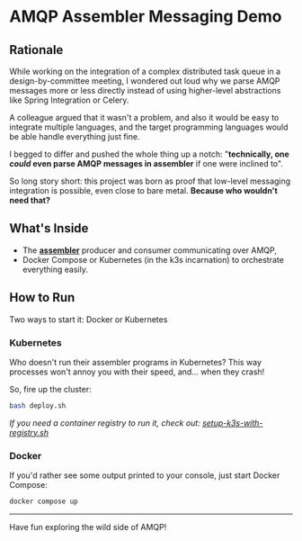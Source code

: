 # AMQP Assembler Messaging Demo

## Rationale

While working on the integration of a complex distributed task queue in a design-by-committee meeting, I wondered out loud why we parse AMQP messages more or less directly instead of using higher-level abstractions like Spring Integration or Celery.

A colleague argued that it wasn't a problem, and also it would be easy to integrate multiple languages, and the target programming languages would be able handle everything just fine.

I begged to differ and pushed the whole thing up a notch: "**technically, one *could* even parse AMQP messages in assembler** if one were inclined to".

So long story short: this project was born as proof that low-level messaging integration is possible, even close to bare metal. **Because who wouldn't need that?**

## What's Inside

- The **[assembler](./amqp.asm)** producer and consumer communicating over AMQP,
- Docker Compose or Kubernetes (in the k3s incarnation) to orchestrate everything easily.

## How to Run

Two ways to start it: Docker or Kubernetes

### Kubernetes

Who doesn't run their assembler programs in Kubernetes? This way processes won't annoy you with their speed, and... when they crash!

So, fire up the cluster:

```bash
bash deploy.sh
```

*If you need a container registry to run it, check out: [setup-k3s-with-registry.sh](./setup-k3s-with-registry.sh)*

### Docker

If you'd rather see some output printed to your console, just start Docker Compose:

```bash
docker compose up
```

---

Have fun exploring the wild side of AMQP!